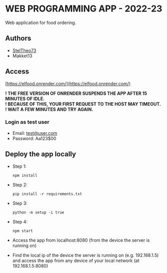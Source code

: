 # WEB PROGRAMMING APP - 2022-23

Web application for food ordering.

## Authors
 - [StelTheo73](https://www.linkedin.com/in/stylianos-theofilou-976ab923b/)
 - Makket13

## Access
[https://elfood.onrender.com/](https://elfood.onrender.com/)

<b>! THE FREE VERSION OF ONRENDER SUSPENDS THE APP AFTER 15 MINUTES OF IDLE.</b>  
<b>! BECAUSE OF THIS, YOUR FIRST REQUEST TO THE HOST MAY TIMEOUT.</b>  
<b>! WAIT A FEW MINUTES AND TRY AGAIN.</b>

### Login as test user
 - Email: test@user.com
 - Password: Aa123$00

## Deploy the app locally
 - Step 1:
    ```
    npm install
    ```

 - Step 2:
    ```
    pip install -r requirements.txt
    ```

 - Step 3:
    ```
    python -m setup -i true
    ```
 - Step 4:
    ```
    npm start
    ```
 - Access the app from localhost:8080 (from the device the server is running on)
 - Find the local ip of the device the server is running on (e.g. 192.168.1.5) and access the app from any device of your local network (at 192.168.1.5:8080)
